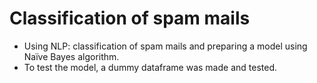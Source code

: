 # Classification of spam mails

- Using NLP: classification of spam mails and preparing a model using Naïve Bayes algorithm.
- To test the model, a dummy dataframe was made and tested.
